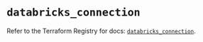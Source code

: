 # `databricks_connection`

Refer to the Terraform Registry for docs: [`databricks_connection`](https://registry.terraform.io/providers/databricks/databricks/1.66.0/docs/resources/connection).
